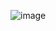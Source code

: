 ![image](https://github.com/JANG-MINYOUNG/24_05_19_test_jmy/assets/153146459/514cf5a3-85ad-4dc3-958c-544f48200d2a)
